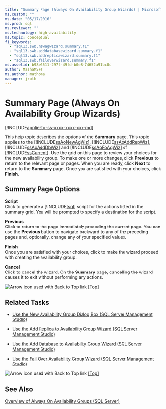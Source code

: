 ```yaml
---
title: "Summary Page (Always On Availability Group Wizards) | Microsoft Docs"
ms.custom: ""
ms.date: "05/17/2016"
ms.prod: sql
ms.reviewer: ""
ms.technology: high-availability
ms.topic: conceptual
f1_keywords: 
  - "sql13.swb.newagwizard.summary.f1"
  - "sql13.swb.adddatabasewizard.summary.f1"
  - "sql13.swb.addreplicawizard.summary.f1"
  - "sql13.swb.failoverwizard.summary.f1"
ms.assetid: b98e2511-297f-49fd-b0e8-74652a91bc0c
author: MashaMSFT
ms.author: mathoma
manager: jroth
---
```

# Summary Page (Always On Availability Group Wizards)
[!INCLUDE[appliesto-ss-xxxx-xxxx-xxx-md](../../../includes/appliesto-ss-xxxx-xxxx-xxx-md.md)]

<a name="Top"></a>  
  
  This help topic describes the options of the **Summary** page. This topic applies to the [!INCLUDE[ssAoNewAgWiz](../../../includes/ssaonewagwiz-md.md)], [!INCLUDE[ssAoAddRepWiz](../../../includes/ssaoaddrepwiz-md.md)], [!INCLUDE[ssAoAddDbWiz](../../../includes/ssaoadddbwiz-md.md)] and [!INCLUDE[ssAoFoAgWiz](../../../includes/ssaofoagwiz-md.md)] of [!INCLUDE[ssCurrent](../../../includes/sscurrent-md.md)]. Use the grid on this page to review your choices for the new availability group. To make one or more changes, click **Previous** to return to the relevant page or pages. When you are ready, click **Next** to return to the **Summary** page. Once you are satisfied with your choices, click **Finish**.  
  
##  <a name="PageOptions"></a> Summary Page Options  
 **Script**  
 Click to generate a [!INCLUDE[tsql](../../../includes/tsql-md.md)] script for the actions listed in the summary grid. You will be prompted to specify a destination for the script.  
  
 **Previous**  
 Click to return to the page immediately preceding the current page. You can use the **Previous** button to navigate backward to any of the preceding pages and, optionally, change any of your specified values.  
  
 **Finish**  
 Once you are satisfied with your choices, click to make the wizard proceed with creating the availability group.  
  
 **Cancel**  
 Click to cancel the wizard. On the **Summary** page, cancelling the wizard causes it to exit without performing any actions.  
  
 ![Arrow icon used with Back to Top link](../../../analysis-services/instances/media/uparrow16x16.gif "Arrow icon used with Back to Top link") [&#91;Top&#93;](#Top)  
  
##  <a name="RelatedTasks"></a> Related Tasks  
  
-   [Use the New Availability Group Dialog Box &#40;SQL Server Management Studio&#41;](../../../database-engine/availability-groups/windows/use-the-new-availability-group-dialog-box-sql-server-management-studio.md)  
  
-   [Use the Add Replica to Availability Group Wizard &#40;SQL Server Management Studio&#41;](../../../database-engine/availability-groups/windows/use-the-add-replica-to-availability-group-wizard-sql-server-management-studio.md)  
  
-   [Use the Add Database to Availability Group Wizard &#40;SQL Server Management Studio&#41;](../../../database-engine/availability-groups/windows/availability-group-add-database-to-group-wizard.md)  
  
-   [Use the Fail Over Availability Group Wizard &#40;SQL Server Management Studio&#41;](../../../database-engine/availability-groups/windows/use-the-fail-over-availability-group-wizard-sql-server-management-studio.md)  
  
 ![Arrow icon used with Back to Top link](../../../analysis-services/instances/media/uparrow16x16.gif "Arrow icon used with Back to Top link") [&#91;Top&#93;](#Top)  
  
## See Also  
 [Overview of Always On Availability Groups &#40;SQL Server&#41;](../../../database-engine/availability-groups/windows/overview-of-always-on-availability-groups-sql-server.md)  
  
  
